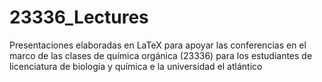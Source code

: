 # 23336_Lectures
Presentaciones elaboradas en LaTeX para apoyar las conferencias en el marco de las clases de química orgánica (23336) para los estudiantes de licenciatura de biología y química e la universidad el atlántico
